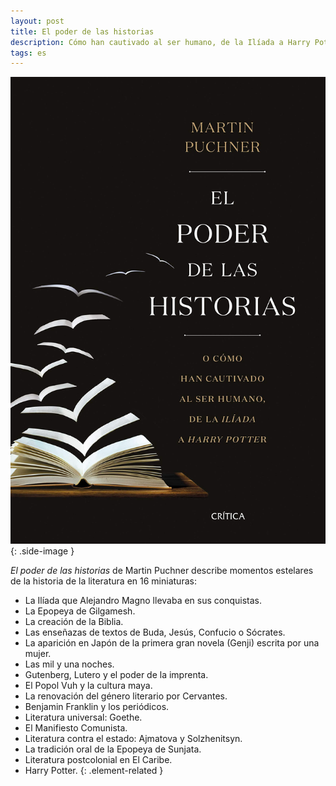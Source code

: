 ```yaml
---
layout: post
title: El poder de las historias
description: Cómo han cautivado al ser humano, de la Ilíada a Harry Potter.
tags: es
---
```


![El poder de las historias][1]
{: .side-image }

*El poder de las historias* de Martin Puchner describe momentos estelares de la
historia de la literatura en 16 miniaturas:

- La Ilíada que Alejandro Magno llevaba en sus conquistas.
- La Epopeya de Gilgamesh.
- La creación de la Biblia.
- Las enseñazas de textos de Buda, Jesús, Confucio o Sócrates.
- La aparición en Japón de la primera gran novela (Genji) escrita por una mujer.
- Las mil y una noches.
- Gutenberg, Lutero y el poder de la imprenta.
- El Popol Vuh y la cultura maya.
- La renovación del género literario por Cervantes.
- Benjamin Franklin y los periódicos.
- Literatura universal: Goethe.
- El Manifiesto Comunista.
- Literatura contra el estado: Ajmatova y Solzhenitsyn.
- La tradición oral de la Epopeya de Sunjata.
- Literatura postcolonial en El Caribe.
- Harry Potter.
{: .element-related }


[1]: /assets/images/notes/el-poder-de-las-historias.jpg
